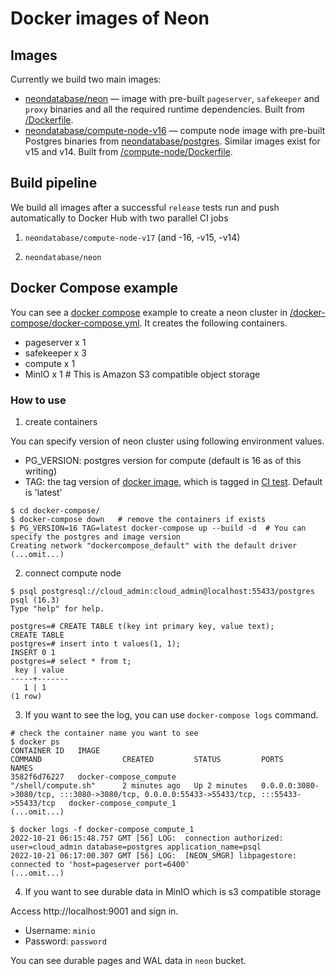 # Docker images of Neon

## Images

Currently we build two main images:

- [neondatabase/neon](https://hub.docker.com/repository/docker/neondatabase/neon) — image with pre-built `pageserver`, `safekeeper` and `proxy` binaries and all the required runtime dependencies. Built from [/Dockerfile](/Dockerfile).
- [neondatabase/compute-node-v16](https://hub.docker.com/repository/docker/neondatabase/compute-node-v16) — compute node image with pre-built Postgres binaries from [neondatabase/postgres](https://github.com/neondatabase/postgres). Similar images exist for v15 and v14. Built from [/compute-node/Dockerfile](/compute/compute-node.Dockerfile).

## Build pipeline

We build all images after a successful `release` tests run and push automatically to Docker Hub with two parallel CI jobs

1. `neondatabase/compute-node-v17` (and -16, -v15, -v14)

2. `neondatabase/neon`

## Docker Compose example

You can see a [docker compose](https://docs.docker.com/compose/) example to create a neon cluster in [/docker-compose/docker-compose.yml](/docker-compose/docker-compose.yml). It creates the following containers.

- pageserver x 1
- safekeeper x 3
- compute x 1
- MinIO x 1        # This is Amazon S3 compatible object storage

### How to use

1. create containers

You can specify version of neon cluster using following environment values.
- PG_VERSION: postgres version for compute (default is 16 as of this writing)
- TAG: the tag version of [docker image](https://registry.hub.docker.com/r/neondatabase/neon/tags), which is tagged in [CI test](/.github/workflows/build_and_test.yml). Default is 'latest'
```
$ cd docker-compose/
$ docker-compose down   # remove the containers if exists
$ PG_VERSION=16 TAG=latest docker-compose up --build -d  # You can specify the postgres and image version
Creating network "dockercompose_default" with the default driver
(...omit...)
```

2. connect compute node
```
$ psql postgresql://cloud_admin:cloud_admin@localhost:55433/postgres
psql (16.3)
Type "help" for help.

postgres=# CREATE TABLE t(key int primary key, value text);
CREATE TABLE
postgres=# insert into t values(1, 1);
INSERT 0 1
postgres=# select * from t;
 key | value
-----+-------
   1 | 1
(1 row)

```

3. If you want to see the log, you can use `docker-compose logs` command.
```
# check the container name you want to see
$ docker ps
CONTAINER ID   IMAGE                                              COMMAND                  CREATED         STATUS         PORTS                                                                                      NAMES
3582f6d76227   docker-compose_compute                             "/shell/compute.sh"      2 minutes ago   Up 2 minutes   0.0.0.0:3080->3080/tcp, :::3080->3080/tcp, 0.0.0.0:55433->55433/tcp, :::55433->55433/tcp   docker-compose_compute_1
(...omit...)

$ docker logs -f docker-compose_compute_1
2022-10-21 06:15:48.757 GMT [56] LOG:  connection authorized: user=cloud_admin database=postgres application_name=psql
2022-10-21 06:17:00.307 GMT [56] LOG:  [NEON_SMGR] libpagestore: connected to 'host=pageserver port=6400'
(...omit...)
```

4. If you want to see durable data in MinIO which is s3 compatible storage

Access http://localhost:9001 and sign in.

- Username: `minio`
- Password: `password`

You can see durable pages and WAL data in `neon` bucket.
